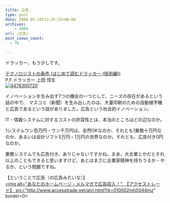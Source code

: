 ```yaml
---
title: 広告
type: post
date: 2008-05-18T13:25:31+00:00
archives:
    - 2008
url: /広告/
post_views_count:
  - 76

---
```

ドラッカー、もう少しです。

<a href="http://www.amazon.co.jp/gp/redirect.html%3FASIN=4478300720%26tag=konnokiyotaka-22%26lcode=xm2%26cID=2025%26ccmID=165953%26location=/o/ASIN/4478300720%253FSubscriptionId=0G91FPYVW6ZGWBH4Y9G2" target="_blank">テクノロジストの条件 (はじめて読むドラッカー (技術編))</a>  
P.F.ドラッカー 上田 惇生  
<a href="http://www.amazon.co.jp/gp/redirect.html%3FASIN=4478300720%26tag=konnokiyotaka-22%26lcode=xm2%26cID=2025%26ccmID=165953%26location=/o/ASIN/4478300720%253FSubscriptionId=0G91FPYVW6ZGWBH4Y9G2" target="_blank"><img alt="4478300720" src="https://i2.wp.com/ecx.images-amazon.com/images/I/514BECPEBVL._SL75_.jpg" border="0" data-recalc-dims="1" /></a>

イノベーションを生み出す7つの機会の一つとして、ニーズの存在があるという話の中で、<img height="1" alt="" src="http://www.assoc-amazon.jp/e/ir?t=konnokiyotaka-22&l=ur2&o=9" width="1" border="0" /> マスコミ（新聞）を生み出したのは、大量印刷のための自動植字機と広告であるという話がありました。広告という社会的イノベーション。

IT・情報システムに対するコストの許容性とは、本当のところはどの辺なのか。

1システムウン百万円・ウン千万円は、全然OKなのか、それとも1業務十万円なのか、あるいは会計ソフト5万円・1万円の世界なのか。それとも、広告付き0円なのか。

業務システムでも広告付き、ありじゃないですかね。まあ、大企業とかだとそれ以上のこともできると思いますけど、あとはまさに企業家精神を持ちうるか・やるか、という問題ですね。

【ということで広告（の広告みたいな）】  
<a href="http://www.accesstrade.net/at/c.html?rk=010002mh0044mz" target="_blank"><img alt="あなたのホームページ・メルマガで広告収入！"　【アクセストレード】 src="http://www.accesstrade.net/at/r.html?rk=010002mh0044mz" border=0></a>